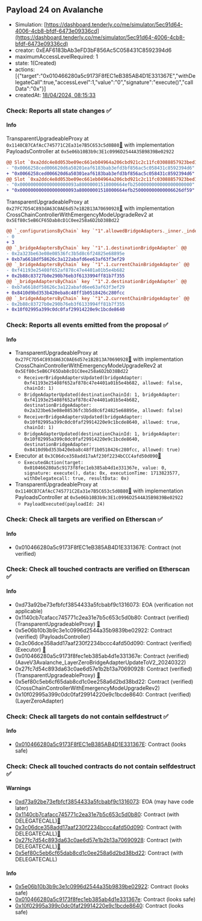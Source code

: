 ## Payload 24 on Avalanche

- Simulation: [https://dashboard.tenderly.co/me/simulator/5ec91d64-4006-4cb8-bfdf-6473e09336cd](https://dashboard.tenderly.co/me/simulator/5ec91d64-4006-4cb8-bfdf-6473e09336cd)
- creator: 0xEAF6183bAb3eFD3bF856Ac5C058431C8592394d6
- maximumAccessLevelRequired: 1
- state: 1(Created)
- actions: [{"target":"0x010466280a5c9173F8fEC1eB385AB4D1E331367E","withDelegateCall":true,"accessLevel":1,"value":"0","signature":"execute()","callData":"0x"}]
- createdAt: [18/04/2024, 08:15:33](https://snowscan.xyz/tx/0x8bee987cd988f34948d6c6b7d82ba33d87090b9c614aef0c60ae00aea0e6d36d)

### Check: Reports all state changes :white_check_mark:

#### Info


TransparentUpgradeableProxy at `0x1140CB7CAfAcC745771C2Ea31e7B5C653c5d0B80`[:ghost:](https://github.com/bgd-labs/aave-address-book "GovernanceV3Avalanche.PAYLOADS_CONTROLLER") with implementation PayloadsController at `0x5e06b10B3b9c3E1c0996D2544A35B9839Be02922`
```diff
@@ Slot `0xa2ddc4e8d053be09ec661eb04964a206cbd921c2c11fc03088857923bed1485a` @@
- "0x0066258ced006620d6a50201eaf6183bab3efd3bf856ac5c058431c8592394d6"
+ "0x0066258ced006620d6a50301eaf6183bab3efd3bf856ac5c058431c8592394d6"
@@ Slot `0xa2ddc4e8d053be09ec661eb04964a206cbd921c2c11fc03088857923bed1485b` @@
- "0x000000000000000000093a80000001518000664efb2500000000000000000000"
+ "0x000000000000000000093a80000001518000664efb250000000000006626df59"
```

TransparentUpgradeableProxy at `0x27FC7D54C893dA63C0AE6d57e1B2B13A70690928`[:ghost:](https://github.com/bgd-labs/aave-address-book "GovernanceV3Avalanche.CROSS_CHAIN_CONTROLLER") with implementation CrossChainControllerWithEmergencyModeUpgradeRev2 at `0x5Ef80c5eB6CF65Dab8cD1C0ee258a6D2bD38Bd22`
```diff
@@ `_configurationsByChain` key `"1".allowedBridgeAdapters._inner._indexes.0x00000000000000000000000010f02995a399c0dc0faf29914220e9c1bcde8640` @@
- 0
+ 3
@@ `_bridgeAdaptersByChain` key `"1".1.destinationBridgeAdapter` @@
- 0x2a323be63e08e08536fc3b5d8c6f24825e68895e
+ 0xb7a6618df58626c3a122abafd6ee63af63f3ef29
@@ `_bridgeAdaptersByChain` key `"1".1.currentChainBridgeAdapter` @@
- 0xf41193e25408f652af878c47e4401a01b5e4b682
+ 0x2b88c83727b0e290b76eb3f6133994ff81b7f355
@@ `_bridgeAdaptersByChain` key `"1".2.destinationBridgeAdapter` @@
- 0xb7a6618df58626c3a122abafd6ee63af63f3ef29
+ 0x8410d9bd353b420eba8c48ff1b0518426c280fcc
@@ `_bridgeAdaptersByChain` key `"1".2.currentChainBridgeAdapter` @@
- 0x2b88c83727b0e290b76eb3f6133994ff81b7f355
+ 0x10f02995a399c0dc0faf29914220e9c1bcde8640
```


### Check: Reports all events emitted from the proposal :white_check_mark:

#### Info

- TransparentUpgradeableProxy at `0x27FC7D54C893dA63C0AE6d57e1B2B13A70690928`[:ghost:](https://github.com/bgd-labs/aave-address-book "GovernanceV3Avalanche.CROSS_CHAIN_CONTROLLER") with implementation CrossChainControllerWithEmergencyModeUpgradeRev2 at `0x5Ef80c5eB6CF65Dab8cD1C0ee258a6D2bD38Bd22`
  - `ReceiverBridgeAdaptersUpdated(bridgeAdapter: 0xf41193e25408f652af878c47e4401a01b5e4b682, allowed: false, chainId: 1)`
  - `BridgeAdapterUpdated(destinationChainId: 1, bridgeAdapter: 0xf41193e25408f652af878c47e4401a01b5e4b682, destinationBridgeAdapter: 0x2a323be63e08e08536fc3b5d8c6f24825e68895e, allowed: false)`
  - `ReceiverBridgeAdaptersUpdated(bridgeAdapter: 0x10f02995a399c0dc0faf29914220e9c1bcde8640, allowed: true, chainId: 1)`
  - `BridgeAdapterUpdated(destinationChainId: 1, bridgeAdapter: 0x10f02995a399c0dc0faf29914220e9c1bcde8640, destinationBridgeAdapter: 0x8410d9bd353b420eba8c48ff1b0518426c280fcc, allowed: true)`
- Executor at `0x3C06dce358add17aAf230f2234bCCC4afd50d090`[:ghost:](https://github.com/bgd-labs/aave-address-book "AaveV2Avalanche.POOL_ADMIN, AaveV3Avalanche.ACL_ADMIN, GovernanceV3Avalanche.EXECUTOR_LVL_1")
  - `ExecutedAction(target: 0x010466280a5c9173f8fec1eb385ab4d1e331367e, value: 0, signature: execute(), data: 0x, executionTime: 1713823577, withDelegatecall: true, resultData: 0x)`
- TransparentUpgradeableProxy at `0x1140CB7CAfAcC745771C2Ea31e7B5C653c5d0B80`[:ghost:](https://github.com/bgd-labs/aave-address-book "GovernanceV3Avalanche.PAYLOADS_CONTROLLER") with implementation PayloadsController at `0x5e06b10B3b9c3E1c0996D2544A35B9839Be02922`
  - `PayloadExecuted(payloadId: 24)`

### Check: Check all targets are verified on Etherscan :white_check_mark:

#### Info

- 0x010466280a5c9173F8fEC1eB385AB4D1E331367E: Contract (not verified) 

### Check: Check all touched contracts are verified on Etherscan :white_check_mark:

#### Info

- 0xd73a92be73efbfcf3854433a5fcbabf9c1316073: EOA (verification not applicable)
- 0x1140cb7cafacc745771c2ea31e7b5c653c5d0b80: Contract (verified) (TransparentUpgradeableProxy) [:ghost:](https://github.com/bgd-labs/aave-address-book "GovernanceV3Avalanche.PAYLOADS_CONTROLLER")
- 0x5e06b10b3b9c3e1c0996d2544a35b9839be02922: Contract (verified) (PayloadsController) 
- 0x3c06dce358add17aaf230f2234bccc4afd50d090: Contract (verified) (Executor) [:ghost:](https://github.com/bgd-labs/aave-address-book "AaveV2Avalanche.POOL_ADMIN, AaveV3Avalanche.ACL_ADMIN, GovernanceV3Avalanche.EXECUTOR_LVL_1")
- 0x010466280a5c9173f8fec1eb385ab4d1e331367e: Contract (verified) (AaveV3Avalanche_LayerZeroBridgeAdapterUpdateToV2_20240322) 
- 0x27fc7d54c893da63c0ae6d57e1b2b13a70690928: Contract (verified) (TransparentUpgradeableProxy) [:ghost:](https://github.com/bgd-labs/aave-address-book "GovernanceV3Avalanche.CROSS_CHAIN_CONTROLLER")
- 0x5ef80c5eb6cf65dab8cd1c0ee258a6d2bd38bd22: Contract (verified) (CrossChainControllerWithEmergencyModeUpgradeRev2) 
- 0x10f02995a399c0dc0faf29914220e9c1bcde8640: Contract (verified) (LayerZeroAdapter) 

### Check: Check all targets do not contain selfdestruct :white_check_mark:

#### Info

- [0x010466280a5c9173F8fEC1eB385AB4D1E331367E](https://snowscan.xyz/address/0x010466280a5c9173F8fEC1eB385AB4D1E331367E): Contract (looks safe)

### Check: Check all touched contracts do not contain selfdestruct :white_check_mark:

#### Warnings

- [0xd73a92be73efbfcf3854433a5fcbabf9c1316073](https://snowscan.xyz/address/0xd73a92be73efbfcf3854433a5fcbabf9c1316073): EOA (may have code later)
- [0x1140cb7cafacc745771c2ea31e7b5c653c5d0b80](https://snowscan.xyz/address/0x1140cb7cafacc745771c2ea31e7b5c653c5d0b80): Contract (with DELEGATECALL)[:ghost:](https://github.com/bgd-labs/aave-address-book "GovernanceV3Avalanche.PAYLOADS_CONTROLLER")
- [0x3c06dce358add17aaf230f2234bccc4afd50d090](https://snowscan.xyz/address/0x3c06dce358add17aaf230f2234bccc4afd50d090): Contract (with DELEGATECALL)[:ghost:](https://github.com/bgd-labs/aave-address-book "AaveV2Avalanche.POOL_ADMIN, AaveV3Avalanche.ACL_ADMIN, GovernanceV3Avalanche.EXECUTOR_LVL_1")
- [0x27fc7d54c893da63c0ae6d57e1b2b13a70690928](https://snowscan.xyz/address/0x27fc7d54c893da63c0ae6d57e1b2b13a70690928): Contract (with DELEGATECALL)[:ghost:](https://github.com/bgd-labs/aave-address-book "GovernanceV3Avalanche.CROSS_CHAIN_CONTROLLER")
- [0x5ef80c5eb6cf65dab8cd1c0ee258a6d2bd38bd22](https://snowscan.xyz/address/0x5ef80c5eb6cf65dab8cd1c0ee258a6d2bd38bd22): Contract (with DELEGATECALL)

#### Info

- [0x5e06b10b3b9c3e1c0996d2544a35b9839be02922](https://snowscan.xyz/address/0x5e06b10b3b9c3e1c0996d2544a35b9839be02922): Contract (looks safe)
- [0x010466280a5c9173f8fec1eb385ab4d1e331367e](https://snowscan.xyz/address/0x010466280a5c9173f8fec1eb385ab4d1e331367e): Contract (looks safe)
- [0x10f02995a399c0dc0faf29914220e9c1bcde8640](https://snowscan.xyz/address/0x10f02995a399c0dc0faf29914220e9c1bcde8640): Contract (looks safe)

